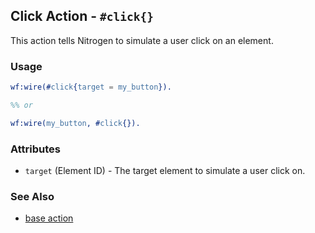 ## Click Action - `#click{}`

This action tells Nitrogen to simulate a user click on an element.

### Usage

```erlang
wf:wire(#click{target = my_button}).

%% or

wf:wire(my_button, #click{}).
```

### Attributes

* `target` (Element ID) - The target element to simulate a user click on.

### See Also

* [base action](./action_base.md)
